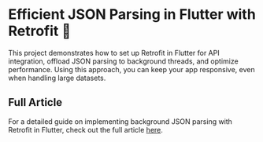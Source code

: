 # Efficient JSON Parsing in Flutter with Retrofit 🚀

This project demonstrates how to set up Retrofit in Flutter for API integration, offload JSON parsing to background threads, and optimize performance. Using this approach, you can keep your app responsive, even when handling large datasets.

## Full Article

For a detailed guide on implementing background JSON parsing with Retrofit in Flutter, check out the full article [here](https://medium.com/@geraldnuraj/efficient-json-parsing-in-the-background-with-retrofit-in-flutter-88647ea9dcfc). 
